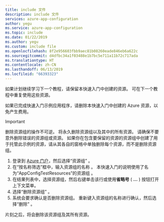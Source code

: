 ```yaml
---
title: include 文件
description: include 文件
services: azure-app-configuration
author: yegu
ms.service: azure-app-configuration
ms.topic: include
ms.date: 01/22/2019
ms.author: yegu
ms.custom: include file
ms.openlocfilehash: 8f2e956603fbb9aec81b08260eade846eb6a622c
ms.sourcegitcommit: d4dfbc34a1f03488e1b7bc5e711a11b72c717ada
ms.translationtype: HT
ms.contentlocale: zh-CN
ms.lasthandoff: 06/13/2019
ms.locfileid: "66393323"
---
```

如果计划继续学习下一个教程，请保留本快速入门中创建的资源。 可在下一个教程中重复使用这些资源。

如果已完成快速入门示例应用程序，请删除本快速入门中创建的 Azure 资源，以免产生费用。

> [!IMPORTANT]
> 删除资源组的操作不可逆。 将永久删除资源组以及其中的所有资源。 请确保不要意外删除错误的资源组或资源。 如果你在包含要保留的资源的资源组中创建了用于托管此示例的资源，请从其各自的窗格中单独删除每个资源，而不是删除资源组。

1. 登录到 [Azure 门户](https://portal.azure.com)，然后选择“资源组”  。
1. 在“按名称筛选”框中，输入资源组的名称  。 本快速入门的说明使用了名为“AppConfigTestResources”的资源组  。
1. 在结果列表中，选择资源组，然后右键单击该行或使用**省略号** ( **...** ) 按钮打开上下文菜单。
1. 选择“删除资源组”  。
1. 系统会要求确认是否删除资源组。 重新键入资源组的名称进行确认，然后选择“删除”  。

片刻之后，将会删除该资源组及其所有资源。
